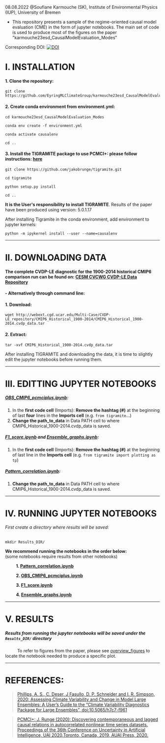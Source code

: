 08.08.2022 @Soufiane Karmouche (SK), Institute of Environmental Physics (IUP), University of Bremen

- This repository presents a sample of the regime-oriented causal model evaluation (CME) in the form of jupyter notebooks. The main set of code is used to produce most of the figures on the paper "karmouche23esd_CausalModelEvaluation_Modes" 

Corresponding DOI: [![DOI](https://zenodo.org/badge/610290760.svg)](https://zenodo.org/badge/latestdoi/610290760)

# **I. INSTALLATION**

#### **1.**  Clone the repository: 
    git clone https://github.com/EyringMLClimateGroup/karmouche23esd_CausalModelEvaluation_Modes

#### **2.**  Create conda environment from environment.yml:
    cd karmouche23esd_CausalModelEvaluation_Modes
    
    conda env create -f environment.yml
    
    conda activate causalenv

    cd ..

#### **3.** Install the TIGRAMITE package to use PCMCI+: please follow instructions: [here](https://github.com/jakobrunge/tigramite)
    git clone https://github.com/jakobrunge/tigramite.git

    cd tigramite   

    python setup.py install

    cd ..
     
**It is the User's responsibility to install TIGRAMITE**. Results of the paper have been produced using version: 5.0.1.17

After installing Tigramite in the conda environment, add environment to jupyter kernels:
    
    python -m ipykernel install --user --name=causalenv   
---------------


# **II. DOWNLOADING DATA**

#### The complete CVDP-LE diagnostic for the 1900-2014 historical CMIP6 comparison run can be found on: [CESM CVCWG CVDP-LE Data Repository](https://www.cesm.ucar.edu/working_groups/CVC/cvdp-le/data-repository.html)
#### -  Alternatively through command line:  
####     1. Download: 
    wget http://webext.cgd.ucar.edu/Multi-Case/CVDP-LE_repository/CMIP6_Historical_1900-2014/CMIP6_Historical_1900-2014.cvdp_data.tar
####     2. Extract: 
    tar -xvf CMIP6_Historical_1900-2014.cvdp_data.tar

After installing TIGRAMITE and downloading the data, it is time to slightly edit the jupyter notebooks before running them.

---------------


# **III. EDITTING JUPYTER NOTEBOOKS**

##### [OBS_CMIP6_pcmciplus.ipynb](../main/OBS_CMIP6_pcmciplus.ipynb): 
1. In the **first code cell** (Imports): **Remove the hashtag (#)** at the beginning of last **four** lines in the **Imports cell** (e.g. `from tigramite`...)
2. **Change the path_to_data** in Data PATH cell to where CMIP6_Historical_1900-2014.cvdp_data is saved.
##### [F1_score.ipynb](../main/F1_score.ipynb) and [Ensemble_graphs.ipynb](../main/Ensemble_graphs.ipynb): 
1. In the **first code cell** (Imports): **Remove the hashtag (#)** at the beginning of last line in the **Imports cell** (e.g. `from tigramite import plotting as tp`)
##### [Pattern_correlation.ipynb](../main/Pattern_correlation.ipynb): 
1. **Change the path_to_data** in Data PATH cell to where CMIP6_Historical_1900-2014.cvdp_data is saved.


---------------


# **IV. RUNNING JUPYTER NOTEBOOKS**
###### First create a directory where results will be saved:
    mkdir Results_DIR/

**We recommend running the notebooks in the order below:**      
(some notebooks require results from other notebooks)
   
&nbsp;&nbsp;&nbsp;&nbsp;&nbsp;&nbsp;&nbsp;&nbsp;&nbsp;**1. [Pattern_correlation.ipynb](../main/Pattern_correlation.ipynb)**        

&nbsp;&nbsp;&nbsp;&nbsp;&nbsp;&nbsp;&nbsp;&nbsp;&nbsp;**2. [OBS_CMIP6_pcmciplus.ipynb](../main/OBS_CMIP6_pcmciplus.ipynb)**        

&nbsp;&nbsp;&nbsp;&nbsp;&nbsp;&nbsp;&nbsp;&nbsp;&nbsp;**3. [F1_score.ipynb](../main/F1_score.ipynb)**       

&nbsp;&nbsp;&nbsp;&nbsp;&nbsp;&nbsp;&nbsp;&nbsp;&nbsp;**4. [Ensemble_graphs.ipynb](../main/Ensemble_graphs.ipynb)**

---------------


# **V. RESULTS**
#####  Results from running the jupyter notebooks will be saved under the `Results_DIR/` directory
&nbsp;&nbsp;&nbsp;&nbsp;&nbsp;&nbsp;&nbsp;&nbsp;&nbsp; To refer to figures from the paper, please see [overview_figures](../main/overview_figures) to locate the notebook needed to produce a specific plot. 


---------------

# **REFERENCES**:

> [Phillips, A. S., C. Deser, J Fasullo, D. P. Schneider and I. R. Simpson, 2020: Assessing Climate Variability and Change in Model Large Ensembles: A User’s Guide to the “Climate Variability Diagnostics Package for Large Ensembles”, doi:10.5065/h7c7-f961](https://opensky.ucar.edu/islandora/object/manuscripts:1001)

> [PCMCI+: J. Runge (2020): Discovering contemporaneous and lagged causal relations in autocorrelated nonlinear time series datasets. Proceedings of the 36th Conference on Uncertainty in Artificial Intelligence, UAI 2020,Toronto, Canada, 2019, AUAI Press, 2020.](http://auai.org/uai2020/proceedings/579_main_paper.pdf)
